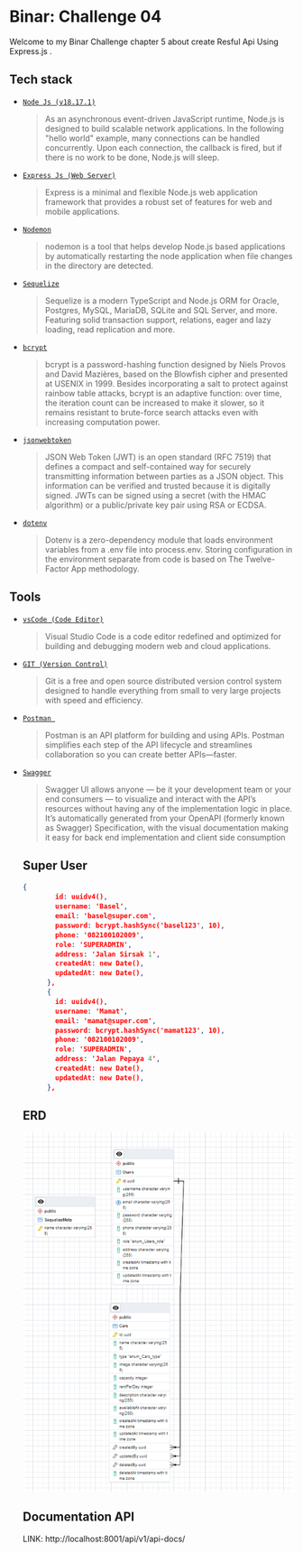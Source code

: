# Binar: Challenge 04

Welcome to my Binar Challenge chapter 5 about create Resful Api Using Express.js .

## Tech stack

- [`Node Js (v18.17.1)`](https://nodejs.org/en)

  > As an asynchronous event-driven JavaScript runtime, Node.js is designed to build scalable network applications. In the following "hello world" example, many connections can be handled concurrently. Upon each connection, the callback is fired, but if there is no work to be done, Node.js will sleep.

- [`Express Js (Web Server)`](https://expressjs.com/)

  > Express is a minimal and flexible Node.js web application framework that provides a robust set of features for web and mobile applications.

- [`Nodemon`](https://www.npmjs.com/package/nodemon)

  > nodemon is a tool that helps develop Node.js based applications by automatically restarting the node application when file changes in the directory are detected.

- [`Sequelize`](https://sequelize.org/)

  > Sequelize is a modern TypeScript and Node.js ORM for Oracle, Postgres, MySQL, MariaDB, SQLite and SQL Server, and more. Featuring solid transaction support, relations, eager and lazy loading, read replication and more.

- [`bcrypt`](https://www.npmjs.com/package/bcrypt)

  > bcrypt is a password-hashing function designed by Niels Provos and David Mazières, based on the Blowfish cipher and presented at USENIX in 1999. Besides incorporating a salt to protect against rainbow table attacks, bcrypt is an adaptive function: over time, the iteration count can be increased to make it slower, so it remains resistant to brute-force search attacks even with increasing computation power.

- [`jsonwebtoken`](https://npmjs.com/package/jsonwebtoken)

  > JSON Web Token (JWT) is an open standard (RFC 7519) that defines a compact and self-contained way for securely transmitting information between parties as a JSON object. This information can be verified and trusted because it is digitally signed. JWTs can be signed using a secret (with the HMAC algorithm) or a public/private key pair using RSA or ECDSA.

- [`dotenv`](https://www.npmjs.com/package/dotenv)

  > Dotenv is a zero-dependency module that loads environment variables from a .env file into process.env. Storing configuration in the environment separate from code is based on The Twelve-Factor App methodology.

## Tools

- [`vsCode (Code Editor)`](https://code.visualstudio.com/)

  > Visual Studio Code is a code editor redefined and optimized for building and debugging modern web and cloud applications.

- [`GIT (Version Control)`](https://git-scm.com/)

  > Git is a free and open source distributed version control system designed to handle everything from small to very large projects with speed and efficiency.

- [`Postman `](https://www.postman.com/)

  > Postman is an API platform for building and using APIs. Postman simplifies each step of the API lifecycle and streamlines collaboration so you can create better APIs—faster.

- [`Swagger`](https://swagger.io/tools/swagger-ui/)

  > Swagger UI allows anyone — be it your development team or your end consumers — to visualize and interact with the API’s resources without having any of the implementation logic in place. It’s automatically generated from your OpenAPI (formerly known as Swagger) Specification, with the visual documentation making it easy for back end implementation and client side consumption

  ## Super User

  ```JSON
  {
          id: uuidv4(),
          username: 'Basel',
          email: 'basel@super.com',
          password: bcrypt.hashSync('basel123', 10),
          phone: '082100102009',
          role: 'SUPERADMIN',
          address: 'Jalan Sirsak 1',
          createdAt: new Date(),
          updatedAt: new Date(),
        },
        {
          id: uuidv4(),
          username: 'Mamat',
          email: 'mamat@super.com',
          password: bcrypt.hashSync('mamat123', 10),
          phone: '082100102009',
          role: 'SUPERADMIN',
          address: 'Jalan Pepaya 4',
          createdAt: new Date(),
          updatedAt: new Date(),
        },

  ```

  ## ERD

  ![erd-1](./config//erd//erd.png)

  ## Documentation API

  LINK: http://localhost:8001/api/v1/api-docs/
